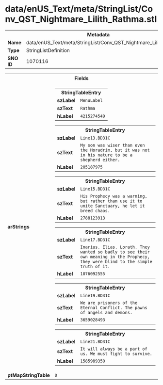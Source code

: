 <h1>data/enUS_Text/meta/StringList/Conv_QST_Nightmare_Lilith_Rathma.stl</h1><table><tr><th colspan="100%">Metadata</th></tr><tr><td><b>Name</b></td><td>data/enUS_Text/meta/StringList/Conv_QST_Nightmare_Lilith_Rathma.stl</td></tr><tr><td><b>Type</b></td><td>StringListDefinition</td></tr><tr><td><b>SNO ID</b></td><td>1070116</td></tr></table>

<table><tr><th colspan="100%">Fields</th></tr><tr><td><b>arStrings</b></td><td><table><tr><th colspan="100%">StringTableEntry</th></tr><tr><td><b>szLabel</b></td><td><code>MenuLabel</code></td></tr><tr><td><b>szText</b></td><td><code>Rathma</code></td></tr><tr><td><b>hLabel</b></td><td><code>4215274549</code></td></tr></table>


<table><tr><th colspan="100%">StringTableEntry</th></tr><tr><td><b>szLabel</b></td><td><code>Line13.BD31C</code></td></tr><tr><td><b>szText</b></td><td><code>My son was wiser than even the Horadrim, but it was not in his nature to be a shepherd either.</code></td></tr><tr><td><b>hLabel</b></td><td><code>205187975</code></td></tr></table>


<table><tr><th colspan="100%">StringTableEntry</th></tr><tr><td><b>szLabel</b></td><td><code>Line15.BD31C</code></td></tr><tr><td><b>szText</b></td><td><code>His Prophecy was a warning, but rather than use it to unite Sanctuary, he let it breed chaos.</code></td></tr><tr><td><b>hLabel</b></td><td><code>2788123913</code></td></tr></table>


<table><tr><th colspan="100%">StringTableEntry</th></tr><tr><td><b>szLabel</b></td><td><code>Line17.BD31C</code></td></tr><tr><td><b>szText</b></td><td><code>Inarius. Elias. Lorath. They wanted so badly to see their own meaning in the Prophecy, they were blind to the simple truth of it.</code></td></tr><tr><td><b>hLabel</b></td><td><code>1076092555</code></td></tr></table>


<table><tr><th colspan="100%">StringTableEntry</th></tr><tr><td><b>szLabel</b></td><td><code>Line19.BD31C</code></td></tr><tr><td><b>szText</b></td><td><code>We are prisoners of the Eternal Conflict. The pawns of angels and demons.</code></td></tr><tr><td><b>hLabel</b></td><td><code>3659028493</code></td></tr></table>


<table><tr><th colspan="100%">StringTableEntry</th></tr><tr><td><b>szLabel</b></td><td><code>Line21.BD31C</code></td></tr><tr><td><b>szText</b></td><td><code>It will always be a part of us. We must fight to survive.</code></td></tr><tr><td><b>hLabel</b></td><td><code>1585989350</code></td></tr></table>


</td></tr><tr><td><b>ptMapStringTable</b></td><td><code>0</code></td></tr></table>

